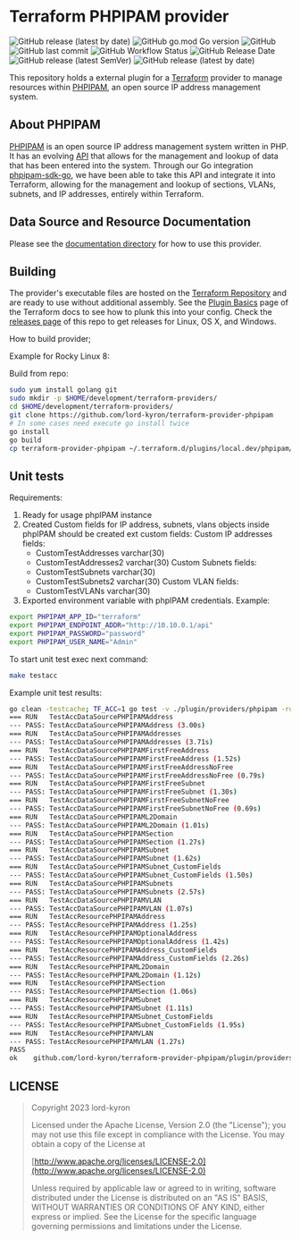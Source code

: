 # Terraform PHPIPAM provider

![GitHub release (latest by date)](https://img.shields.io/github/v/release/lord-kyron/terraform-provider-phpipam?color=gr&label=version&style=flat-square&logo=terraform) ![GitHub go.mod Go version](https://img.shields.io/github/go-mod/go-version/lord-kyron/terraform-provider-phpipam?style=flat-square&logo=go) ![GitHub](https://img.shields.io/github/license/lord-kyron/terraform-provider-phpipam?color=orange&logo=apache&style=flat-square) ![GitHub last commit](https://img.shields.io/github/last-commit/lord-kyron/terraform-provider-phpipam?style=flat-square&logo=github) ![GitHub Workflow Status](https://img.shields.io/github/actions/workflow/status/lord-kyron/terraform-provider-phpipam/go.yml?style=flat-square&logo=github) ![GitHub Release Date](https://img.shields.io/github/release-date/lord-kyron/terraform-provider-phpipam?style=flat-square&logo=github) ![GitHub release (latest SemVer)](https://img.shields.io/github/v/release/lord-kyron/terraform-provider-phpipam?color=blueviolet&style=flat-square&logo=github) ![GitHub release (latest by date)](https://img.shields.io/github/downloads/lord-kyron/terraform-provider-phpipam/latest/total?style=flat-square&color=informational&logo=github)

This repository holds a external plugin for a [Terraform][1] provider to manage
resources within [PHPIPAM][2], an open source IP address management system.

[1]: https://www.terraform.io/
[2]: https://phpipam.net/

## About PHPIPAM

[PHPIPAM][2] is an open source IP address management system written in PHP. It
has an evolving [API][3] that allows for the management and lookup of data that
has been entered into the system. Through our Go integration
[phpipam-sdk-go][4], we have been able to take this API and integrate it into
Terraform, allowing for the management and lookup of sections, VLANs, subnets,
and IP addresses, entirely within Terraform.

[3]: https://phpipam.net/api/api_documentation/
[4]: https://github.com/pavel-z1/phpipam-sdk-go

## Data Source and Resource Documentation

Please see the [documentation directory](./docs/index.md) for how to use this
provider.

## Building

The provider's executable files are hosted on the [Terraform Repository][8] and are
ready to use without additional assembly.
See the [Plugin Basics][5] page of the Terraform docs to see how to plunk this
into your config. Check the [releases page][6] of this repo to get releases for
Linux, OS X, and Windows.

[5]: https://www.terraform.io/docs/plugins/basics.html
[6]: https://github.com/lord-kyron/terraform-provider-phpipam/releases
[8]: https://registry.terraform.io/providers/lord-kyron/phpipam/latest

How to build provider;

Example for Rocky Linux 8:

Build from repo:

```sh
sudo yum install golang git
sudo mkdir -p $HOME/development/terraform-providers/
cd $HOME/development/terraform-providers/
git clone https://github.com/lord-kyron/terraform-provider-phpipam
# In some cases need execute go install twice
go install
go build
cp terraform-provider-phpipam ~/.terraform.d/plugins/local.dev/phpipam/{version}/{os_platform}/
```

## Unit tests

Requirements:

1. Ready for usage phpIPAM instance
2. Created Custom fields for IP address, subnets, vlans objects inside phpIPAM
   should be created ext custom fields:
   Custom IP addresses fields:
     - CustomTestAddresses varchar(30)
     - CustomTestAddresses2 varchar(30)
   Custom Subnets fields:
     - CustomTestSubnets varchar(30)
     - CustomTestSubnets2 varchar(30)
   Custom VLAN fields:
     - CustomTestVLANs varchar(30)
3. Exported environment variable with phpIPAM credentials. Example:

```sh
export PHPIPAM_APP_ID="terraform"
export PHPIPAM_ENDPOINT_ADDR="http://10.10.0.1/api"
export PHPIPAM_PASSWORD="password"
export PHPIPAM_USER_NAME="Admin"
```

To start unit test exec next command:

```sh
make testacc
```

Example unit test results:

```sh
go clean -testcache; TF_ACC=1 go test -v ./plugin/providers/phpipam -run="TestAcc"
=== RUN   TestAccDataSourcePHPIPAMAddress
--- PASS: TestAccDataSourcePHPIPAMAddress (3.00s)
=== RUN   TestAccDataSourcePHPIPAMAddresses
--- PASS: TestAccDataSourcePHPIPAMAddresses (3.71s)
=== RUN   TestAccDataSourcePHPIPAMFirstFreeAddress
--- PASS: TestAccDataSourcePHPIPAMFirstFreeAddress (1.52s)
=== RUN   TestAccDataSourcePHPIPAMFirstFreeAddressNoFree
--- PASS: TestAccDataSourcePHPIPAMFirstFreeAddressNoFree (0.79s)
=== RUN   TestAccDataSourcePHPIPAMFirstFreeSubnet
--- PASS: TestAccDataSourcePHPIPAMFirstFreeSubnet (1.30s)
=== RUN   TestAccDataSourcePHPIPAMFirstFreeSubnetNoFree
--- PASS: TestAccDataSourcePHPIPAMFirstFreeSubnetNoFree (0.69s)
=== RUN   TestAccDataSourcePHPIPAML2Domain
--- PASS: TestAccDataSourcePHPIPAML2Domain (1.01s)
=== RUN   TestAccDataSourcePHPIPAMSection
--- PASS: TestAccDataSourcePHPIPAMSection (1.27s)
=== RUN   TestAccDataSourcePHPIPAMSubnet
--- PASS: TestAccDataSourcePHPIPAMSubnet (1.62s)
=== RUN   TestAccDataSourcePHPIPAMSubnet_CustomFields
--- PASS: TestAccDataSourcePHPIPAMSubnet_CustomFields (1.50s)
=== RUN   TestAccDataSourcePHPIPAMSubnets
--- PASS: TestAccDataSourcePHPIPAMSubnets (2.57s)
=== RUN   TestAccDataSourcePHPIPAMVLAN
--- PASS: TestAccDataSourcePHPIPAMVLAN (1.07s)
=== RUN   TestAccResourcePHPIPAMAddress
--- PASS: TestAccResourcePHPIPAMAddress (1.25s)
=== RUN   TestAccResourcePHPIPAMOptionalAddress
--- PASS: TestAccResourcePHPIPAMOptionalAddress (1.42s)
=== RUN   TestAccResourcePHPIPAMAddress_CustomFields
--- PASS: TestAccResourcePHPIPAMAddress_CustomFields (2.26s)
=== RUN   TestAccResourcePHPIPAML2Domain
--- PASS: TestAccResourcePHPIPAML2Domain (1.12s)
=== RUN   TestAccResourcePHPIPAMSection
--- PASS: TestAccResourcePHPIPAMSection (1.06s)
=== RUN   TestAccResourcePHPIPAMSubnet
--- PASS: TestAccResourcePHPIPAMSubnet (1.11s)
=== RUN   TestAccResourcePHPIPAMSubnet_CustomFields
--- PASS: TestAccResourcePHPIPAMSubnet_CustomFields (1.95s)
=== RUN   TestAccResourcePHPIPAMVLAN
--- PASS: TestAccResourcePHPIPAMVLAN (1.27s)
PASS
ok    github.com/lord-kyron/terraform-provider-phpipam/plugin/providers/phpipam 31.522s
```

## LICENSE

> Copyright 2023 lord-kyron
>
> Licensed under the Apache License, Version 2.0 (the "License");
> you may not use this file except in compliance with the License.
> You may obtain a copy of the License at
>
> [http://www.apache.org/licenses/LICENSE-2.0](http://www.apache.org/licenses/LICENSE-2.0)
>
> Unless required by applicable law or agreed to in writing, software
> distributed under the License is distributed on an "AS IS" BASIS,
> WITHOUT WARRANTIES OR CONDITIONS OF ANY KIND, either express or implied.
> See the License for the specific language governing permissions and
> limitations under the License.
